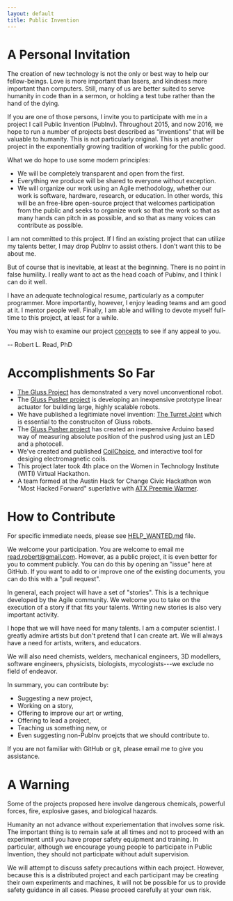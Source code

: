```yaml
---
layout: default
title: Public Invention
---
```



# A Personal Invitation

The creation of new technology is not the only or best way to help our fellow-beings. Love is more important than lasers, and kindness more important than computers. Still, many of us are better suited to serve humanity in code than in a sermon, or holding a test tube rather than the hand of the dying.

If you are one of those persons, I invite you to participate with me in a project I call Public Invention (PubInv). Throughout 2015, and now 2016, we hope to run a number of projects best described as “inventions” that will be valuable to humanity. This is not particularly original. This is yet another project in the exponentially growing tradition of working for the public good.

What we do hope to use some modern principles:
* We will be completely transparent and open from the first.
* Everything we produce will be shared to everyone without exception.
* We will organize our work using an Agile methodology, whether our work is software, hardware, research, or education.
In other words, this will be an free-libre open-source project that welcomes participation from the public and seeks to organize work so that the work so that as many hands can pitch in as possible, and so that as many voices can contribute as possible.

I am not committed to this project. If I find an existing project that can utilize my talents better, I may drop PubInv to assist others. I don’t want this to be about me.

But of course that is inevitable, at least at the beginning. There is no point in false humility. I really want to act as the head coach of PubInv, and I think I can do it well.

I have an adequate technological resume, particularly as a computer programmer. More importantly, however, I enjoy leading teams and am good at it. I mentor people well. Finally, I am able and willing to devote myself full-time to this project, at least for a while.

You may wish to examine our project [concepts](https://github.com/PubInv/PubInv/tree/master/ideas) to see if any appeal to you.

-- Robert L. Read, PhD

# Accomplishments So Far

* [The Gluss Project](https://github.com/PubInv/gluss/) has demonstrated a very novel unconventional robot. 
* The [Gluss Pusher project](https://github.com/PubInv/Gluss-Pusher/tree/master) is developing an inexpensive prototype linear actuator for building large, highly scalable robots.
* We have published a legitimiate novel invention: [The Turret Joint](https://github.com/PubInv/turret-joint) which is essential to the construciton of Gluss robots.
* The [Gluss Pusher project](https://github.com/PubInv/Gluss-Pusher/tree/master) has created an inexpensive Arduino based way of measuring absolute position of the pushrod using just an LED and a photocell.
* We've created and published [CoilChoice](http://pifah.github.io/CoilChoice/), and interactive tool for desiging electromagnetic coils.
* This project later took 4th place on the Women in Technology Institute (WITI) Virtual Hackathon.
* A team formed at the Austin Hack for Change Civic Hackathon won "Most Hacked Forward" superlative with [ATX Preemie Warmer](https://www.youtube.com/watch?v=zb-F0qTptJs&list=PL9nAioXQFlE59Aalkz2NbcodxL4__Su7y).

# How to Contribute

For specific immediate needs, please see [HELP_WANTED.md](https://github.com/PubInv/PubInv/blob/master/HELP_WANTED.md) file.

We welcome your participation.  You are welcome to email me <read.robert@gmail.com>.  However, as a public project, it is even better for you to comment publicly.  You can do this by opening an "issue" here at GitHub.  If you want to add to or improve one of the existing documents, you can do this with a "pull request".

In general, each project will have a set of "stories".  This is a technique developed by the Agile community. We welcome you to take on the execution of a story if that fits your talents.  Writing new stories is also very important activity.

I hope that we will have need for many talents. I am a computer scientist. I greatly admire artists but don't pretend that I can create art. We will always have a need for artists, writers, and educators.

We will also need chemists, welders, mechanical engineers, 3D modellers, software engineers, physicists, biologists, mycologists---we exclude no field of endeavor.

In summary, you can contribute by:

* Suggesting a new project,
* Working on a story,
* Offering to improve our art or wrting,
* Offering to lead a project,
* Teaching us something new, or
* Even suggesting non-PubInv proejcts that we should contribute to.

If you are not familiar with GitHub or git, please email me to give you assistance.

# A Warning

Some of the projects proposed here involve dangerous chemicals, powerful forces, fire, explosive gases, and biological hazards.

Humanity an not advance without experiementation that involves some risk. The important thing is to remain safe 
at all times and not to proceed with an experiment until you have proper safety equipment and training. In particular,
although we encourage young people to participate in Public Invention, they should not participate without adult supervision.

We will attempt to discuss safety precautions within each project.  However, because this is a distributed project 
and each participant may be creating their own experiments and machines, it will not be possible for us to 
provide safety guidance in all cases.  Please proceed carefully at your own risk.
